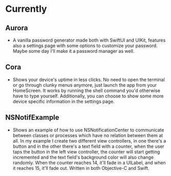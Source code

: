# Currently

## Aurora

* A vanilla password generator made both with SwiftUI and UIKit, features also a settings page with some options to customize your password. Maybe some day I'll make it a password manager as well.

## Cora

* Shows your device's uptime in less clicks. No need to open the terminal or go through clunky menus anymore, just launch the app from your HomeScreen. It works by running the shell command you'd otherwise have to type yourself. Additionally, you can choose to show some more device specific information in the settings page.

## NSNotifExample

* Shows an example of how to use NSNotificationCenter to communicate between classes or processes which have no relation between them at all. In my example I create two different view controllers, in one there's a button and in the other there's a text field with a counter, when the user taps the button in the left view controller, the counter will start getting incremented and the text field's background color will also change randomly. When the counter reaches 14, it'll fade in a UILabel, and when it reaches 15, it'll fade out. Written in both Objective-C and Swift.

